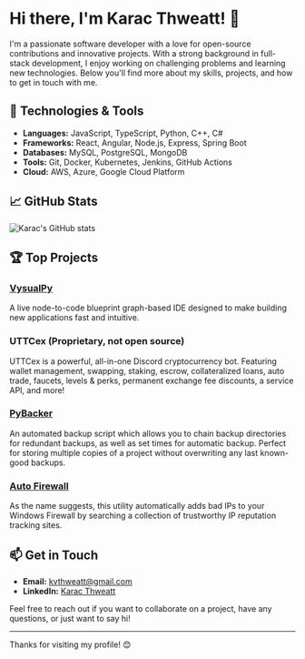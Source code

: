 # Hi there, I'm Karac Thweatt! 👋

I'm a passionate software developer with a love for open-source contributions and innovative projects. With a strong background in full-stack development, I enjoy working on challenging problems and learning new technologies. Below you'll find more about my skills, projects, and how to get in touch with me.

## 🔧 Technologies & Tools

- **Languages:** JavaScript, TypeScript, Python, C++, C#
- **Frameworks:** React, Angular, Node.js, Express, Spring Boot
- **Databases:** MySQL, PostgreSQL, MongoDB
- **Tools:** Git, Docker, Kubernetes, Jenkins, GitHub Actions
- **Cloud:** AWS, Azure, Google Cloud Platform

## 📈 GitHub Stats

![Karac's GitHub stats](https://github-readme-stats.vercel.app/api?username=kvthweatt&show_icons=true&theme=radical)

## 🏆 Top Projects

### [VysualPy](https://github.com/kvthweatt/VysualPy)
A live node-to-code blueprint graph-based IDE designed to make building new applications fast and intuitive.

### UTTCex (Proprietary, not open source)
UTTCex is a powerful, all-in-one Discord cryptocurrency bot. Featuring wallet management, swapping, staking, escrow,
collateralized loans, auto trade, faucets, levels & perks, permanent exchange fee discounts, a service API, and more!

### [PyBacker](https://github.com/kvthweatt/PyBacker)
An automated backup script which allows you to chain backup directories for redundant backups, as well as set times
for automatic backup. Perfect for storing multiple copies of a project without overwriting any last known-good backups.

### [Auto Firewall](https://github.com/kvthweatt/AutoFirewall)
As the name suggests, this utility automatically adds bad IPs to your Windows Firewall by searching a collection
of trustworthy IP reputation tracking sites.

## 📫 Get in Touch

- **Email:** [kvthweatt@gmail.com](mailto:kvthweatt@gmail.com)
- **LinkedIn:** [Karac Thweatt](https://www.linkedin.com/in/karac-thweatt)

Feel free to reach out if you want to collaborate on a project, have any questions, or just want to say hi!

---

Thanks for visiting my profile! 😊
